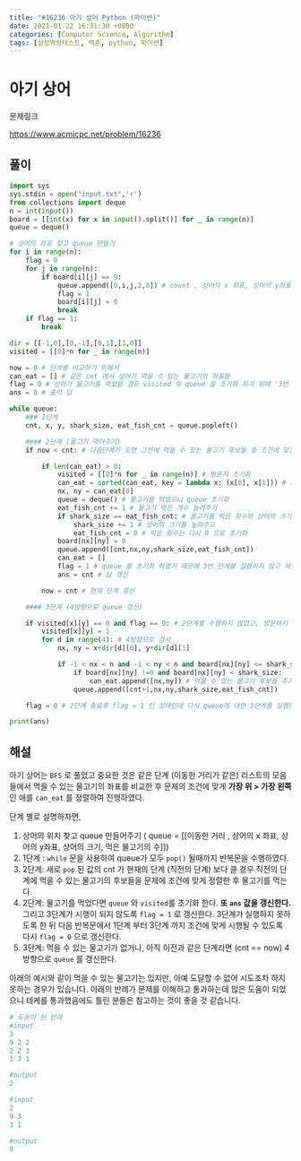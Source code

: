 ```yaml
---
title: "#16236 아기 상어 Python (파이썬)"
date: 2021-01-22 16:31:30 +0800
categories: [Computer Science, Algorithm]
tags: [삼성역량테스트, 백준, python, 파이썬]  
---
```




# 아기 상어

 문제링크

https://www.acmicpc.net/problem/16236

## 풀이

```python
import sys
sys.stdin = open("input.txt",'r')
from collections import deque
n = int(input())
board = [[int(x) for x in input().split()] for _ in range(n)]
queue = deque()

# 상어의 좌표 찾고 queue 만들기
for i in range(n):
    flag = 0
    for j in range(n):
        if board[i][j] == 9:
            queue.append([0,i,j,2,0]) # count , 상어의 x 좌표, 상어의 y좌표, 상어의 크기, 먹은 물고기의 수
            flag = 1
            board[i][j] = 0
            break
    if flag == 1:
        break

dir = [[-1,0],[0,-1],[0,1],[1,0]]
visited = [[0]*n for _ in range(n)]

now = 0 # 단계를 비교하기 위해서
can_eat = [] # 같은 cnt 에서 상어가 먹을 수 있는 물고기의 좌표들
flag = 0 # 상어가 물고기를 먹었을 경유 visited 와 queue 를 초기화 하기 위해 '3번 단계'를 실행하지 않기 위해 존재
ans = 0 # 출력 답

while queue:
    ### 1단계
    cnt, x, y, shark_size, eat_fish_cnt = queue.popleft()

    #### 2단계 (물고기 먹어주기)
    if now < cnt: # 다음단계가 오면 그전에 먹을 수 있는 물고기 후보들 중 조건에 맞는 애를먹는다.

        if len(can_eat) > 0:
            visited = [[0]*n for _ in range(n)] # 방문지 초기화
            can_eat = sorted(can_eat, key = lambda x: (x[0], x[1])) # 가장 위에 있는에 그리고 가장 왼쪽인 애    
            nx, ny = can_eat[0]
            queue = deque() # 물고기를 먹었으니 queue 초기화
            eat_fish_cnt += 1 # 물고기 먹은 개수 늘려주기
            if shark_size == eat_fish_cnt: # 물고기를 먹은 횟수와 상어의 크기가 같다면
                shark_size += 1 # 상어의 크기를 늘려주고
                eat_fish_cnt = 0 # 먹은 횟수는 다시 0 으로 초기화
            board[nx][ny] = 0
            queue.append([cnt,nx,ny,shark_size,eat_fish_cnt])
            can_eat = []
            flag = 1 # queue 를 초기화 하였기 때문에 3번 단계를 실행하지 않고 제일 '1 단계'로 돌아가기 위해
            ans = cnt # 답 갱신

        now = cnt # 현재 단계 갱신

    #### 3단계 (4방향으로 queue 갱신)

    if visited[x][y] == 0 and flag == 0: # 2단계를 수행하지 않았고, 방문하지 않았다면
        visited[x][y] = 1
        for d in range(4): # 4방향으로 검사
            nx, ny = x+dir[d][0], y+dir[d][1]

            if -1 < nx < n and -1 < ny < n and board[nx][ny] <= shark_size and visited[nx][ny] == 0:
                if board[nx][ny] !=0 and board[nx][ny] < shark_size:
                    can_eat.append([nx,ny]) # 먹을 수 있는 물고기 후보들 추가
                queue.append([cnt+1,nx,ny,shark_size,eat_fish_cnt])

    flag = 0 # 2단계 종료후 flag = 1 인 상태인데 다시 queue에 대한 3단계를 실행하기 위해 flag 초기화

print(ans)
```

## 해설

아기 상어는 `BFS` 로 풀었고 중요한 것은 같은 단계 (이동한 거리가 같은) 리스트의 모음들에서 먹을 수 있는 물고기의 좌표를 비교한 후 문제의 조건에 맞게 **가장 위 > 가장 왼쪽** 인 애를 `can_eat` 를 정렬하여 진행하였다.

단계 별로 설명하자면,

1. 상어의 위치 찾고 queue 만들어주기 ( queue = [[이동한 거리 , 상어의 x 좌표, 상어의 y좌표, 상어의 크기, 먹은 물고기의 수]])
2. 1단계 : `while` 문을 사용하여 queue가 모두 `pop()` 될때까지 반복문을 수행하였다.
3. 2단계:  새로 `pop` 된 값의 cnt 가 현재의 단계 (직전의 단계) 보다 클 경우 직전의 단계에 먹을 수 있는 물고기의 후보들을 문제에 조건에 맞게 정렬한 후 물고기를 먹는다.
4. 2단계: 물고기를 먹었다면 `queue` 와 `visited`를 초기화 한다. **또 `ans` 값을 갱신한다.** 그리고 3단계가 시행이 되지 않도록 `flag = 1` 로 갱신한다. 3단계가 실행하지 못하도록 한 뒤 다음 반복문에서 1단계 부터 3단계 까지 조건에 맞게 시행될 수 있도록 다시 `flag = 0` 으로 갱신한다.
5. 3단계: 먹을 수 있는 물고기가 없거나, 아직 이전과 같은 단계라면 (cnt == now) 4방향으로 `queue` 를 갱신한다.

아래의 예시와 같이 먹을 수 있는 물고기는 있지만, 아예 도달할 수 없어 시도조차 하지 못하는 경우가 있습니다. 아래의 반례가 문제를 이해하고 통과하는데 많은 도움이 되었으니 테케를 통과했음에도 틀린 분들은 참고하는 것이 좋을 것 같습니다.

```python
# 도움이 된 반례
#input
3
9 2 2
2 2 3
1 3 1

#output
2

#input
2
9 3
3 1

#output
0
```